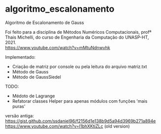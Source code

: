 # algoritmo_escalonamento
Algoritmo de Escalonamento de Gauss

Foi feito para a disciplina de Métodos Numéricos Computacionais, profª Thais Michelli, do curso de Engenharia da Computação do UNASP-HT, 2021.<br>
https://www.youtube.com/watch?v=mMtuNdnwvhk

Implementado:
- Criação de matriz por console ou pela leitura do arquivo matriz.txt
- Método de Gauss
- Método de GaussSiedel

TODO:
+ Médoto de Lagrange
+ Refatorar classes Helper para apenas módulos com funções 'mais puras'


versão antiga:<br>
https://gist.github.com/ssdaniel96/f2156d1e138b9d5a94d3969b271a894e<br>
https://www.youtube.com/watch?v=I1bhXKtiZLc (old version)
